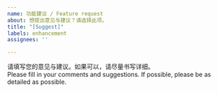 ```yaml
---
name: 功能建议 / Feature request
about: 想提出意见与建议？请选择此项。
title: "[Suggest]"
labels: enhancement
assignees: ''

---
```


请填写您的意见与建议。如果可以，请尽量书写详细。  
Please fill in your comments and suggestions. If possible, please be as detailed as possible.
